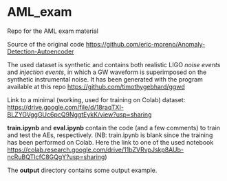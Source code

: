 # AML_exam
Repo for the AML exam material

Source of the original code https://github.com/eric-moreno/Anomaly-Detection-Autoencoder

The used dataset is synthetic and contains both realistic LIGO *noise events* and *injection events*, in which a GW waveform is superimposed on the synthetic instrumental noise.
It has been generated with the program available at this repo https://github.com/timothygebhard/ggwd

Link to a minimal (working, used for training on Colab) dataset: https://drive.google.com/file/d/18raqTXI-BLZYGVggGUc6pcQ9NggtEykK/view?usp=sharing

**train.ipynb** and **eval.ipynb** contain the code (and a few comments) to train and test the AEs, respectively.
(NB: train.ipynb is blank since the training has been performed on Colab. Here the link to one of the used notebook https://colab.research.google.com/drive/11bZVRvpJskp8AUb-ncRuBQTIcfC8GQgY?usp=sharing)

The **output** directory contains some output example.
